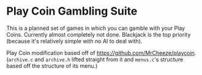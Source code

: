 # Play Coin Gambling Suite

This is a planned set of games in which you can gamble with your Play Coins. Currently almost completely not done.
Blackjack is the top priority (because it's relatively simple with no AI to deal with).

Play Coin modification based off of <https://github.com/MrCheeze/playcoin>. (`archive.c` and `archive.h` lifted straight from it and `menus.c`'s structure based off the structure of its menu.)
